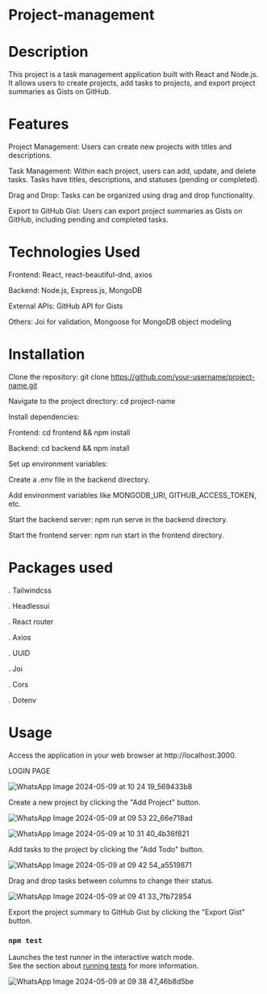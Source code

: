# Project-management

# Description
This project is a task management application built with React and Node.js. It allows users to create projects, add tasks to projects, and export project summaries as Gists on GitHub.

# Features
Project Management: Users can create new projects with titles and descriptions.

Task Management: Within each project, users can add, update, and delete tasks. Tasks have titles, descriptions, and statuses (pending or completed).

Drag and Drop: Tasks can be organized using drag and drop functionality.

Export to GitHub Gist: Users can export project summaries as Gists on GitHub, including pending and completed tasks.

# Technologies Used

Frontend: React, react-beautiful-dnd, axios

Backend: Node.js, Express.js, MongoDB

External APIs: GitHub API for Gists

Others: Joi for validation, Mongoose for MongoDB object modeling


# Installation

Clone the repository: git clone https://github.com/your-username/project-name.git

Navigate to the project directory: cd project-name

Install dependencies:

Frontend: cd frontend && npm install

Backend: cd backend && npm install

Set up environment variables:

Create a .env file in the backend directory.

Add environment variables like MONGODB_URI, GITHUB_ACCESS_TOKEN, etc.

Start the backend server: npm run serve in the backend directory.

Start the frontend server: npm run start in the frontend directory.


#  Packages used
. Tailwindcss

. Headlessui

. React router

. Axios

. UUID

. Joi

. Cors

. Dotenv

# Usage
Access the application in your web browser at http://localhost:3000.

LOGIN PAGE

![WhatsApp Image 2024-05-09 at 10 24 19_569433b8](https://github.com/sona1237/project-management-task/assets/146066244/2579a436-bd09-4bf7-8129-a0a67a91d7af)

Create a new project by clicking the "Add Project" button.

![WhatsApp Image 2024-05-09 at 09 53 22_66e718ad](https://github.com/sona1237/project-management-task/assets/146066244/5d1d3d11-08a7-4342-a2a5-8bbbcb07e61f)


![WhatsApp Image 2024-05-09 at 10 31 40_4b36f821](https://github.com/sona1237/project-management-task/assets/146066244/50326010-73ac-428f-9db6-1c86dcaceed6)


Add tasks to the project by clicking the "Add Todo" button.

![WhatsApp Image 2024-05-09 at 09 42 54_a5519871](https://github.com/sona1237/project-management-task/assets/146066244/913beea9-aedf-4a8d-aa3e-8ba5ad34c8b6)

Drag and drop tasks between columns to change their status.

![WhatsApp Image 2024-05-09 at 09 41 33_7fb72854](https://github.com/sona1237/project-management-task/assets/146066244/1ae04153-a8a4-48b9-9cf3-ad91ea5ea04c)

Export the project summary to GitHub Gist by clicking the "Export Gist" button.

### `npm test`

Launches the test runner in the interactive watch mode.\
See the section about [running tests](https://facebook.github.io/create-react-app/docs/running-tests) for more information.



![WhatsApp Image 2024-05-09 at 09 38 47_46b8d5be](https://github.com/sona1237/project-management-task/assets/146066244/cb17bf7e-9354-450d-9827-5ebd021755ca)



